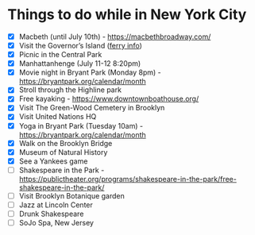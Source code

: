 # Things to do while in New York City

- [x] Macbeth (until July 10th) - https://macbethbroadway.com/
- [x] Visit the Governor’s Island ([ferry info](https://www.govisland.com/visit-the-island/reopening-updates))
- [x] Picnic in the Central Park
- [x] Manhattanhenge (July 11-12 8:20pm)
- [x] Movie night in Bryant Park (Monday 8pm) - https://bryantpark.org/calendar/month
- [x] Stroll through the Highline park
- [x] Free kayaking - https://www.downtownboathouse.org/
- [x] Visit The Green-Wood Cemetery in Brooklyn
- [x] Visit United Nations HQ
- [x] Yoga in Bryant Park (Tuesday 10am) - https://bryantpark.org/calendar/month
- [x] Walk on the Brooklyn Bridge
- [x] Museum of Natural History
- [x] See a Yankees game
- [ ] Shakespeare in the Park - https://publictheater.org/programs/shakespeare-in-the-park/free-shakespeare-in-the-park/
- [ ] Visit Brooklyn Botanique garden
- [ ] Jazz at Lincoln Center
- [ ] Drunk Shakespeare
- [ ] SoJo Spa, New Jersey

